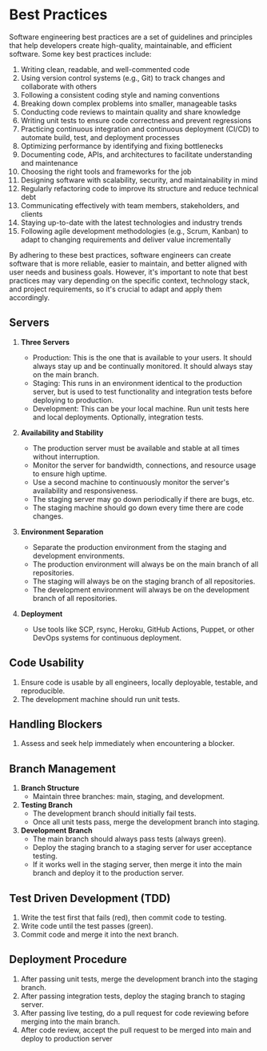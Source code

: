 # Best Practices

Software engineering best practices are a set of guidelines and principles that help developers create high-quality, maintainable, and efficient software. Some key best practices include:

1. Writing clean, readable, and well-commented code
2. Using version control systems (e.g., Git) to track changes and collaborate with others
3. Following a consistent coding style and naming conventions
4. Breaking down complex problems into smaller, manageable tasks
5. Conducting code reviews to maintain quality and share knowledge
6. Writing unit tests to ensure code correctness and prevent regressions
7. Practicing continuous integration and continuous deployment (CI/CD) to automate build, test, and deployment processes
8. Optimizing performance by identifying and fixing bottlenecks
9. Documenting code, APIs, and architectures to facilitate understanding and maintenance
10. Choosing the right tools and frameworks for the job
11. Designing software with scalability, security, and maintainability in mind
12. Regularly refactoring code to improve its structure and reduce technical debt
13. Communicating effectively with team members, stakeholders, and clients
14. Staying up-to-date with the latest technologies and industry trends
15. Following agile development methodologies (e.g., Scrum, Kanban) to adapt to changing requirements and deliver value incrementally

By adhering to these best practices, software engineers can create software that is more reliable, easier to maintain, and better aligned with user needs and business goals. However, it's important to note that best practices may vary depending on the specific context, technology stack, and project requirements, so it's crucial to adapt and apply them accordingly.

## Servers
1. **Three Servers**
   - Production: This is the one that is available to your users. It should always stay up and be continually monitored. It should always stay on the main branch.
   - Staging: This runs in an environment identical to the production server, but is used to test functionality and integration tests before deploying to production.
   - Development: This can be your local machine. Run unit tests here and local deployments. Optionally, integration tests.
2. **Availability and Stability**
   - The production server must be available and stable at all times without interruption.
   - Monitor the server for bandwidth, connections, and resource usage to ensure high uptime.
   - Use a second machine to continuously monitor the server's availability and responsiveness.
   - The staging server may go down periodically if there are bugs, etc.
   - The staging machine should go down every time there are code changes.
3. **Environment Separation**
   - Separate the production environment from the staging and development environments.
   - The production environment will always be on the main branch of all repositories.
   - The staging will always be on the staging branch of all repositories.
   - The development environment will always be on the development branch of all repositories.
     
4. **Deployment**
   - Use tools like SCP, rsync, Heroku, GitHub Actions, Puppet, or other DevOps systems for continuous deployment.

## Code Usability
1. Ensure code is usable by all engineers, locally deployable, testable, and reproducible.
2. The development machine should run unit tests.

## Handling Blockers
1. Assess and seek help immediately when encountering a blocker.

## Branch Management
1. **Branch Structure**
   - Maintain three branches: main, staging, and development.
2. **Testing Branch**
   - The development branch should initially fail tests.
   - Once all unit tests pass, merge the development branch into staging.
3. **Development Branch**
   - The main branch should always pass tests (always green).
   - Deploy the staging branch to a staging server for user acceptance testing.
   - If it works well in the staging server, then merge it into the main branch and deploy it to the production server.
   
## Test Driven Development (TDD)
1. Write the test first that fails (red), then commit code to testing.
2. Write code until the test passes (green).
3. Commit code and merge it into the next branch.

## Deployment Procedure
1. After passing unit tests, merge the development branch into the staging branch.
2. After passing integration tests, deploy the staging branch to staging server.
3. After passing live testing, do a pull request for code reviewing before merging into the main branch.
4. After code review, accept the pull request to be merged into main and deploy to production server

